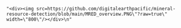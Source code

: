 `"<div><img src=https://github.com/digitalearthpacific/mineral-resource-detection/blob/main/MRED_overview.PNG\"?raw=true\" width=\"800\"/></div>\n"`
